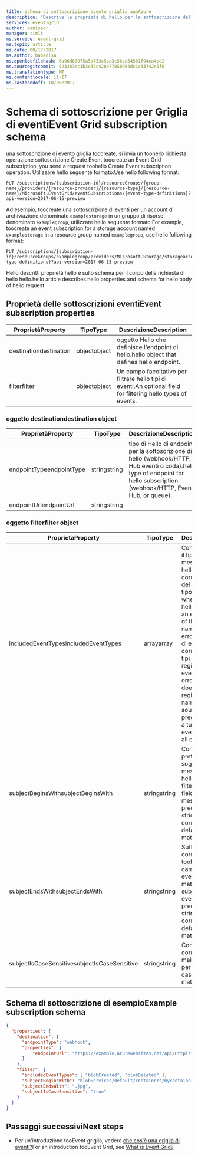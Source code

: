 ```yaml
---
title: schema di sottoscrizione evento griglia aaaAzure
description: "Descrive le proprietà di hello per la sottoscrizione dell'evento tooan con griglia di eventi di Azure."
services: event-grid
author: banisadr
manager: timlt
ms.service: event-grid
ms.topic: article
ms.date: 08/17/2017
ms.author: babanisa
ms.openlocfilehash: 6a96d67975a5a733c5ea3c56ea54501f94ea4cd2
ms.sourcegitcommit: 523283cc1b3c37c428e77850964dc1c33742c5f0
ms.translationtype: MT
ms.contentlocale: it-IT
ms.lasthandoff: 10/06/2017
---
```

# <a name="event-grid-subscription-schema"></a><span data-ttu-id="b0f61-103">Schema di sottoscrizione per Griglia di eventi</span><span class="sxs-lookup"><span data-stu-id="b0f61-103">Event Grid subscription schema</span></span>

<span data-ttu-id="b0f61-104">una sottoscrizione di evento griglia toocreate, si invia un toohello richiesta operazione sottoscrizione Create Event.</span><span class="sxs-lookup"><span data-stu-id="b0f61-104">toocreate an Event Grid subscription, you send a request toohello Create Event subscription operation.</span></span> <span data-ttu-id="b0f61-105">Utilizzare hello seguente formato:</span><span class="sxs-lookup"><span data-stu-id="b0f61-105">Use hello following format:</span></span>

```
PUT /subscriptions/{subscription-id}/resourceGroups/{group-name}/providers/{resource-provider}/{resource-type}/{resource-name}/Microsoft.EventGrid/eventSubscriptions/{event-type-definitions}?api-version=2017-06-15-preview
``` 

<span data-ttu-id="b0f61-106">Ad esempio, toocreate una sottoscrizione di eventi per un account di archiviazione denominato `examplestorage` in un gruppo di risorse denominato `examplegroup`, utilizzare hello seguente formato:</span><span class="sxs-lookup"><span data-stu-id="b0f61-106">For example, toocreate an event subscription for a storage account named `examplestorage` in a resource group named `examplegroup`, use hello following format:</span></span>

```
PUT /subscriptions/{subscription-id}/resourceGroups/examplegroup/providers/Microsoft.Storage/storageaccounts/examplestorage/Microsoft.EventGrid/eventSubscriptions/{event-type-definitions}?api-version=2017-06-15-preview
``` 

<span data-ttu-id="b0f61-107">Hello descritti proprietà hello e sullo schema per il corpo della richiesta di hello hello.</span><span class="sxs-lookup"><span data-stu-id="b0f61-107">hello article describes hello properties and schema for hello body of hello request.</span></span>
 
## <a name="event-subscription-properties"></a><span data-ttu-id="b0f61-108">Proprietà delle sottoscrizioni eventi</span><span class="sxs-lookup"><span data-stu-id="b0f61-108">Event subscription properties</span></span>

| <span data-ttu-id="b0f61-109">Proprietà</span><span class="sxs-lookup"><span data-stu-id="b0f61-109">Property</span></span> | <span data-ttu-id="b0f61-110">Tipo</span><span class="sxs-lookup"><span data-stu-id="b0f61-110">Type</span></span> | <span data-ttu-id="b0f61-111">Descrizione</span><span class="sxs-lookup"><span data-stu-id="b0f61-111">Description</span></span> |
| -------- | ---- | ----------- |
| <span data-ttu-id="b0f61-112">destination</span><span class="sxs-lookup"><span data-stu-id="b0f61-112">destination</span></span> | <span data-ttu-id="b0f61-113">object</span><span class="sxs-lookup"><span data-stu-id="b0f61-113">object</span></span> | <span data-ttu-id="b0f61-114">oggetto Hello che definisce l'endpoint di hello.</span><span class="sxs-lookup"><span data-stu-id="b0f61-114">hello object that defines hello endpoint.</span></span> |
| <span data-ttu-id="b0f61-115">filter</span><span class="sxs-lookup"><span data-stu-id="b0f61-115">filter</span></span> | <span data-ttu-id="b0f61-116">object</span><span class="sxs-lookup"><span data-stu-id="b0f61-116">object</span></span> | <span data-ttu-id="b0f61-117">Un campo facoltativo per filtrare hello tipi di eventi.</span><span class="sxs-lookup"><span data-stu-id="b0f61-117">An optional field for filtering hello types of events.</span></span> |

### <a name="destination-object"></a><span data-ttu-id="b0f61-118">oggetto destination</span><span class="sxs-lookup"><span data-stu-id="b0f61-118">destination object</span></span>

| <span data-ttu-id="b0f61-119">Proprietà</span><span class="sxs-lookup"><span data-stu-id="b0f61-119">Property</span></span> | <span data-ttu-id="b0f61-120">Tipo</span><span class="sxs-lookup"><span data-stu-id="b0f61-120">Type</span></span> | <span data-ttu-id="b0f61-121">Descrizione</span><span class="sxs-lookup"><span data-stu-id="b0f61-121">Description</span></span> |
| -------- | ---- | ----------- |
| <span data-ttu-id="b0f61-122">endpointType</span><span class="sxs-lookup"><span data-stu-id="b0f61-122">endpointType</span></span> | <span data-ttu-id="b0f61-123">string</span><span class="sxs-lookup"><span data-stu-id="b0f61-123">string</span></span> | <span data-ttu-id="b0f61-124">tipo di Hello di endpoint per la sottoscrizione di hello (webhook/HTTP, Hub eventi o coda).</span><span class="sxs-lookup"><span data-stu-id="b0f61-124">hello type of endpoint for hello subscription (webhook/HTTP, Event Hub, or queue).</span></span> | 
| <span data-ttu-id="b0f61-125">endpointUrl</span><span class="sxs-lookup"><span data-stu-id="b0f61-125">endpointUrl</span></span> | <span data-ttu-id="b0f61-126">string</span><span class="sxs-lookup"><span data-stu-id="b0f61-126">string</span></span> |  | 

### <a name="filter-object"></a><span data-ttu-id="b0f61-127">oggetto filter</span><span class="sxs-lookup"><span data-stu-id="b0f61-127">filter object</span></span>

| <span data-ttu-id="b0f61-128">Proprietà</span><span class="sxs-lookup"><span data-stu-id="b0f61-128">Property</span></span> | <span data-ttu-id="b0f61-129">Tipo</span><span class="sxs-lookup"><span data-stu-id="b0f61-129">Type</span></span> | <span data-ttu-id="b0f61-130">Descrizione</span><span class="sxs-lookup"><span data-stu-id="b0f61-130">Description</span></span> |
| -------- | ---- | ----------- |
| <span data-ttu-id="b0f61-131">includedEventTypes</span><span class="sxs-lookup"><span data-stu-id="b0f61-131">includedEventTypes</span></span> | <span data-ttu-id="b0f61-132">array</span><span class="sxs-lookup"><span data-stu-id="b0f61-132">array</span></span> | <span data-ttu-id="b0f61-133">Corrispondenza quando il tipo di evento hello nel messaggio di evento hello tooone una corrispondenza esatta dei seguenti nomi di tipo di evento.</span><span class="sxs-lookup"><span data-stu-id="b0f61-133">Match when hello event type in hello event message is an exact match tooone of these event type names.</span></span> <span data-ttu-id="b0f61-134">Genera un errore quando il nome di evento non corrisponde a nomi di tipi di evento hello registrato per l'origine evento hello.</span><span class="sxs-lookup"><span data-stu-id="b0f61-134">Raises an error when event name does not match hello registered event type names for hello event source.</span></span> <span data-ttu-id="b0f61-135">Il valore predefinito corrisponde a tutti i tipi di evento.</span><span class="sxs-lookup"><span data-stu-id="b0f61-135">Default matches all event types.</span></span> |
| <span data-ttu-id="b0f61-136">subjectBeginsWith</span><span class="sxs-lookup"><span data-stu-id="b0f61-136">subjectBeginsWith</span></span> | <span data-ttu-id="b0f61-137">string</span><span class="sxs-lookup"><span data-stu-id="b0f61-137">string</span></span> | <span data-ttu-id="b0f61-138">Corrispondenza di prefisso filtro toohello soggetto campo nel messaggio di evento hello.</span><span class="sxs-lookup"><span data-stu-id="b0f61-138">A prefix-match filter toohello subject field in hello event message.</span></span> <span data-ttu-id="b0f61-139">valore predefinito di Hello o stringa vuota corrisponde a tutti.</span><span class="sxs-lookup"><span data-stu-id="b0f61-139">hello default or empty string matches all.</span></span> | 
| <span data-ttu-id="b0f61-140">subjectEndsWith</span><span class="sxs-lookup"><span data-stu-id="b0f61-140">subjectEndsWith</span></span> | <span data-ttu-id="b0f61-141">string</span><span class="sxs-lookup"><span data-stu-id="b0f61-141">string</span></span> | <span data-ttu-id="b0f61-142">Suffisso corrispondenza filtro toohello soggetto campo nel messaggio di evento hello.</span><span class="sxs-lookup"><span data-stu-id="b0f61-142">A suffix-match filter toohello subject field in hello event message.</span></span> <span data-ttu-id="b0f61-143">valore predefinito di Hello o stringa vuota corrisponde a tutti.</span><span class="sxs-lookup"><span data-stu-id="b0f61-143">hello default or empty string matches all.</span></span> |
| <span data-ttu-id="b0f61-144">subjectIsCaseSensitive</span><span class="sxs-lookup"><span data-stu-id="b0f61-144">subjectIsCaseSensitive</span></span> | <span data-ttu-id="b0f61-145">string</span><span class="sxs-lookup"><span data-stu-id="b0f61-145">string</span></span> | <span data-ttu-id="b0f61-146">Controlla la corrispondenza tra maiuscole e minuscole per i filtri.</span><span class="sxs-lookup"><span data-stu-id="b0f61-146">Controls case-sensitive matching for filters.</span></span> |


## <a name="example-subscription-schema"></a><span data-ttu-id="b0f61-147">Schema di sottoscrizione di esempio</span><span class="sxs-lookup"><span data-stu-id="b0f61-147">Example subscription schema</span></span>

```json
{
  "properties": {
    "destination": {
      "endpointType": "webhook",
      "properties": {
          "endpointUrl": "https://example.azurewebsites.net/api/HttpTriggerCSharp1?code=VXbGWce53l48Mt8wuotr0GPmyJ/nDT4hgdFj9DpBiRt38qqnnm5OFg=="
      }
    },
    "filter": {
      "includedEventTypes": [ "blobCreated", "blobDeleted" ],
      "subjectBeginsWith": "blobServices/default/containers/mycontainer/log",
      "subjectEndsWith": ".jpg",
      "subjectIsCaseSensitive": "true"
    }
  }
}
```

## <a name="next-steps"></a><span data-ttu-id="b0f61-148">Passaggi successivi</span><span class="sxs-lookup"><span data-stu-id="b0f61-148">Next steps</span></span>

* <span data-ttu-id="b0f61-149">Per un'introduzione tooEvent griglia, vedere [che cos'è una griglia di eventi?](overview.md)</span><span class="sxs-lookup"><span data-stu-id="b0f61-149">For an introduction tooEvent Grid, see [What is Event Grid?](overview.md)</span></span>
